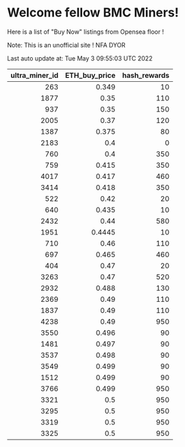 # Welcome fellow BMC Miners!
Here is a list of "Buy Now" listings from Opensea floor !

Note: This is an unofficial site ! NFA DYOR


Last auto update at: Tue May  3 09:55:03 UTC 2022


|   ultra_miner_id |   ETH_buy_price |   hash_rewards |
|-----------------:|----------------:|---------------:|
|              263 |          0.349  |             10 |
|             1877 |          0.35   |            110 |
|              937 |          0.35   |            150 |
|             2005 |          0.37   |            120 |
|             1387 |          0.375  |             80 |
|             2183 |          0.4    |              0 |
|              760 |          0.4    |            350 |
|              759 |          0.415  |            350 |
|             4017 |          0.417  |            460 |
|             3414 |          0.418  |            350 |
|              522 |          0.42   |             20 |
|              640 |          0.435  |             10 |
|             2432 |          0.44   |            580 |
|             1951 |          0.4445 |             10 |
|              710 |          0.46   |            110 |
|              697 |          0.465  |            460 |
|              404 |          0.47   |             20 |
|             3263 |          0.47   |            520 |
|             2932 |          0.488  |            130 |
|             2369 |          0.49   |            110 |
|             1837 |          0.49   |            110 |
|             4238 |          0.49   |            950 |
|             3550 |          0.496  |             90 |
|             1481 |          0.497  |             90 |
|             3537 |          0.498  |             90 |
|             3549 |          0.499  |             90 |
|             1512 |          0.499  |             90 |
|             3766 |          0.499  |            950 |
|             3321 |          0.5    |            950 |
|             3295 |          0.5    |            950 |
|             3319 |          0.5    |            950 |
|             3325 |          0.5    |            950 |